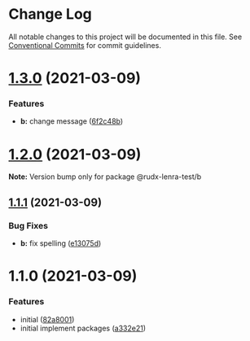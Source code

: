 # Change Log

All notable changes to this project will be documented in this file.
See [Conventional Commits](https://conventionalcommits.org) for commit guidelines.

# [1.3.0](https://github.com/rudxde/lerna-release-test/compare/v1.2.0...v1.3.0) (2021-03-09)


### Features

* **b:** change message ([6f2c48b](https://github.com/rudxde/lerna-release-test/commit/6f2c48b1d44b986f50bda4861393e3c8ea8206fa))





# [1.2.0](https://github.com/rudxde/lerna-release-test/compare/v1.1.1...v1.2.0) (2021-03-09)

**Note:** Version bump only for package @rudx-lenra-test/b





## [1.1.1](https://github.com/rudxde/lerna-release-test/compare/v1.1.0...v1.1.1) (2021-03-09)


### Bug Fixes

* **b:** fix spelling ([e13075d](https://github.com/rudxde/lerna-release-test/commit/e13075dffe2a7014b93edb4b723c50c2958771ad))





# 1.1.0 (2021-03-09)


### Features

* initial ([82a8001](https://github.com/rudxde/lerna-release-test/commit/82a8001db4339366c4e8b88306c934641eed7b52))
* initial implement packages ([a332e21](https://github.com/rudxde/lerna-release-test/commit/a332e2109f9b85462606bb9fea0df040ba2d262c))
